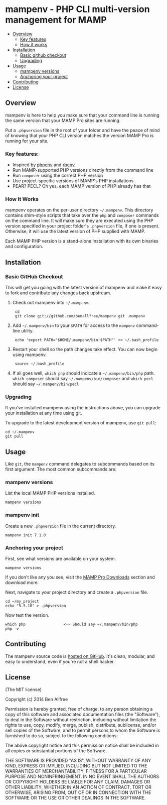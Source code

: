 # mampenv - PHP CLI multi-version management for MAMP

* [Overview](#Overivew)
  * [Key features](#key-features)
  * [How it works](#how-it-works)
* [Installation](#installation)
  * [Basic github checkout](#basic-github-checkout)
  * [Upgrading](#upgrading)
* [Usage](#usage)
  * [mampenv versions](#mampenv-versions)
  * [Anchoring your project](#anchoring-your-project)
* [Contributing](#contributing)
* [License](#license)

## Overview

mampenv is here to help you make sure that your command line is running the same
version that your MAMP Pro sites are running.

Put a `.phpversion` file in the root of your folder and have the peace
of mind of knowing that your PHP CLI version matches the version
MAMP Pro is running for your site.

### Key features:

 * Inspired by [phpenv](https://github.com/phpenv/phpenv) and [rbenv](https://github.com/sstephenson/rbenv)
 * Run MAMP-supported PHP versions directly from the command line
 * Run `composer` using the correct PHP version
 * Use project-specific versions of MAMP's PHP installations
 * PEAR? PECL? Oh yes, each MAMP version of PHP already has that

### How It Works

mampenv operates on the per-user directory `~/.mampenv`. This directory
contains shim-style scripts that take over the `php` and `composer` commands
on the command line. It will make sure they are executed using the PHP version
specified in your project folder's `.phpversion` file, if one is present. Otherwise,
it will use the latest version of PHP supplied with MAMP.

Each MAMP PHP version is a stand-alone installation with its own binaries and configuration.

## Installation

### Basic GitHub Checkout

This will get you going with the latest version of mampenv and make it
easy to fork and contribute any changes back upstream.

1. Check out mampenv into `~/.mampenv`.

        cd
        git clone git://github.com/benallfree/mampenv.git .mampenv

2. Add `~/.mampenv/bin` to your `$PATH` for access to the `mampenv` command-line utility.

        echo 'export PATH="$HOME/.mampenv/bin:$PATH"' >> ~/.bash_profile

4. Restart your shell so the path changes take effect. You can now begin using mampenv.

        source ~/.bash_profile

5. If all goes well, `which php` should indicate a `~/.mampenv/bin/php` path. `which composer` should say `~/.mampenv/bin/composer` and `which pecl` should say `~/.mampenv/bin/pecl`

### Upgrading

If you've installed mampenv using the instructions above, you can
upgrade your installation at any time using git.

To upgrade to the latest development version of mampenv, use `git pull`:

    cd ~/.mampenv
    git pull

## Usage

Like `git`, the `mampenv` command delegates to subcommands based on its
first argument. The most common subcommands are:

### mampenv versions

List the local MAMP PHP versions installed.

    mampenv versions

### mampenv init

Create a new `.phpversion` file in the current directory.

    mampenv init 7.1.0

### Anchoring your project

First, see what versions are available on your system.

    mampenv versions

If you don't like any you see, visit the [MAMP Pro Downloads](http://www.mamp.info/en/downloads/) section and download more.

Next, navigate to your project directory and create a `.phpversion` file.

    cd ~/my_project
    echo "5.5.10" > .phpversion

Now test the version.

    which php                 <-- Should say ~/.mampenv/bin/php
    php -v

## Contributing

The mampenv source code is [hosted on
GitHub](https://github.com/benallfree/mampenv). It's clean, modular,
and easy to understand, even if you're not a
shell hacker.

## License

(The MIT license)

Copyright (c) 2014 Ben Allfree

Permission is hereby granted, free of charge, to any person obtaining
a copy of this software and associated documentation files (the
"Software"), to deal in the Software without restriction, including
without limitation the rights to use, copy, modify, merge, publish,
distribute, sublicense, and/or sell copies of the Software, and to
permit persons to whom the Software is furnished to do so, subject to
the following conditions:

The above copyright notice and this permission notice shall be
included in all copies or substantial portions of the Software.

THE SOFTWARE IS PROVIDED "AS IS", WITHOUT WARRANTY OF ANY KIND,
EXPRESS OR IMPLIED, INCLUDING BUT NOT LIMITED TO THE WARRANTIES OF
MERCHANTABILITY, FITNESS FOR A PARTICULAR PURPOSE AND
NONINFRINGEMENT. IN NO EVENT SHALL THE AUTHORS OR COPYRIGHT HOLDERS BE
LIABLE FOR ANY CLAIM, DAMAGES OR OTHER LIABILITY, WHETHER IN AN ACTION
OF CONTRACT, TORT OR OTHERWISE, ARISING FROM, OUT OF OR IN CONNECTION
WITH THE SOFTWARE OR THE USE OR OTHER DEALINGS IN THE SOFTWARE.
